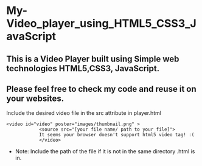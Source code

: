# My-Video_player_using_HTML5_CSS3_JavaScript #
This is a Video Player built using Simple web technologies HTML5,CSS3, JavaScript.
---
Please feel free to check my code and reuse it on your websites.
---
Include the desired video file in the src attribute in player.html
```
<video id="video" poster="images/thumbnail.png" >
			<source src="[your file name/ path to your file]">
			It seems your browser doesn't support html5 video tag! :(
			</video>
```
* Note: Include the path of the file if it is not in the same directory .html is in.
